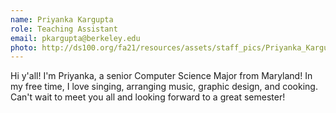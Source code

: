 ```yaml
---
name: Priyanka Kargupta
role: Teaching Assistant
email: pkargupta@berkeley.edu
photo: http://ds100.org/fa21/resources/assets/staff_pics/Priyanka_Kargupta.png
---
```

Hi y'all! I'm Priyanka, a senior Computer Science Major from Maryland! In my free time, I love singing, arranging music, graphic design, and cooking. Can't wait to meet you all and looking forward to a great semester!
